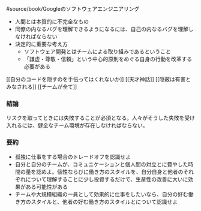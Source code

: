 #source/book/Googleのソフトウェアエンジニアリング 

- 人間とは本質的に不完全なもの
- 同僚の内なるバグを理解できるようになるには、自己の内なるバグを理解しなければならない
- 決定的に重要な考え方
	- ソフトウェア開発とはチームによる取り組みであるということ
	- 「謙虚・尊敬・信頼」という中心的原則をめぐる自身の行動を改革する必要がある

[[自分のコードを隠すのを手伝ってはくれないか]]
[[天才神話]]
[[隠蔽は有害とみなされる]]
[[チームが全て]]

### 結論

リスクを取ってときには失敗することが必須となる。人々がそうした失敗を受け入れるには、健全なチーム環境が存在しなければならない。

### 要約

- 孤独に仕事をする場合のトレードオフを認識せよ
- 自分と自分のチームが、コミュニケーションと個人間の対立とに費やした時間の量を認めよ。個性ならびに働き方のスタイルを、自分自身と他者のそれぞれについて理解することに少し投資するだけで、生産性の改善に大いに効果がある可能性がある
- チームや大規模組織の一員として効果的に仕事をしたいなら、自分の好む働き方のスタイルと、他者の好む働き方のスタイルとについて認識せよ